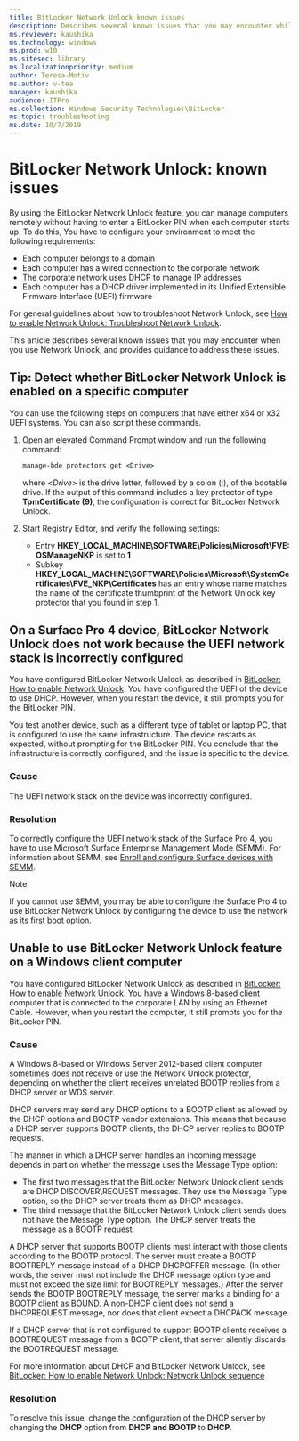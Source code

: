 ```yaml
---
title: BitLocker Network Unlock known issues
description: Describes several known issues that you may encounter while using Network Unlock, and provided guidance for addressing those issues.
ms.reviewer: kaushika
ms.technology: windows
ms.prod: w10
ms.sitesec: library
ms.localizationpriority: medium
author: Teresa-Motiv
ms.author: v-tea
manager: kaushika
audience: ITPro
ms.collection: Windows Security Technologies\BitLocker
ms.topic: troubleshooting
ms.date: 10/7/2019
---
```

# BitLocker Network Unlock: known issues

By using the BitLocker Network Unlock feature, you can manage computers remotely without having to enter a BitLocker PIN when each computer starts up. To do this, You have to configure your environment to meet the following requirements:

- Each computer belongs to a domain
- Each computer has a wired connection to the corporate network
- The corporate network uses DHCP to manage IP addresses
- Each computer has a DHCP driver implemented in its Unified Extensible Firmware Interface (UEFI) firmware

For general guidelines about how to troubleshoot Network Unlock, see [How to enable Network Unlock: Troubleshoot Network Unlock](https://docs.microsoft.com/windows/security/information-protection/bitlocker/bitlocker-how-to-enable-network-unlock#troubleshoot-network-unlock).

This article describes several known issues that you may encounter when you use Network Unlock, and provides guidance to address these issues.

## Tip: Detect whether BitLocker Network Unlock is enabled on a specific computer

You can use the following steps on computers that have either x64 or x32 UEFI systems. You can also script these commands.

1. Open an elevated Command Prompt window and run the following command:

   ```cmd
   manage-bde protectors get <Drive>
   ```

   where \<*Drive*> is the drive letter, followed by a colon (:), of the bootable drive.
   If the output of this command includes a key protector of type **TpmCertificate (9)**, the configuration is correct for BitLocker Network Unlock.

1. Start Registry Editor, and verify the following settings:
   - Entry **HKEY\_LOCAL\_MACHINE\\SOFTWARE\\Policies\\Microsoft\\FVE: OSManageNKP** is set to **1**
   - Subkey **HKEY\_LOCAL\_MACHINE\\SOFTWARE\\Policies\\Microsoft\\SystemCertificates\\FVE\_NKP\\Certificates** has an entry whose name matches the name of the certificate thumbprint of the Network Unlock key protector that you found in step 1.

## On a Surface Pro 4 device, BitLocker Network Unlock does not work because the UEFI network stack is incorrectly configured

You have configured BitLocker Network Unlock as described in [BitLocker: How to enable Network Unlock](https://docs.microsoft.com/windows/device-security/bitlocker/bitlocker-how-to-enable-network-unlock). You have configured the UEFI of the device to use DHCP. However, when you restart the device, it still prompts you for the BitLocker PIN.  

You test another device, such as a different type of tablet or laptop PC, that is configured to use the same infrastructure. The device restarts as expected, without prompting for the BitLocker PIN. You conclude that the infrastructure is correctly configured, and the issue is specific to the device.

### Cause

The UEFI network stack on the device was incorrectly configured.

### Resolution

To correctly configure the UEFI network stack of the Surface Pro 4, you have to use Microsoft Surface Enterprise Management Mode (SEMM). For information about SEMM, see [Enroll and configure Surface devices with SEMM](https://docs.microsoft.com/surface/enroll-and-configure-surface-devices-with-semm).

> [!NOTE]
> If you cannot use SEMM, you may be able to configure the Surface Pro 4 to use BitLocker Network Unlock by configuring the device to use the network as its first boot option.

## Unable to use BitLocker Network Unlock feature on a Windows client computer

You have configured BitLocker Network Unlock as described in [BitLocker: How to enable Network Unlock](https://docs.microsoft.com/windows/device-security/bitlocker/bitlocker-how-to-enable-network-unlock). You have a Windows 8-based client computer that is connected to the corporate LAN by using an Ethernet Cable. However, when you restart the computer, it still prompts you for the BitLocker PIN.  

### Cause

A Windows 8-based or Windows Server 2012-based client computer sometimes does not receive or use the Network Unlock protector, depending on whether the client receives unrelated BOOTP replies from a DHCP server or WDS server.

DHCP servers may send any DHCP options to a BOOTP client as allowed by the DHCP options and BOOTP vendor extensions. This means that because a DHCP server supports BOOTP clients, the DHCP server replies to BOOTP requests.

The manner in which a DHCP server handles an incoming message depends in part on whether the message uses the Message Type option:

- The first two messages that the BitLocker Network Unlock client sends are DHCP DISCOVER\REQUEST messages. They use the Message Type option, so the DHCP server treats them as DHCP messages.  
- The third message that the BitLocker Network Unlock client sends does not have the Message Type option. The DHCP server treats the message as a BOOTP request.

A DHCP server that supports BOOTP clients must interact with those clients according to the BOOTP protocol. The server must create a BOOTP BOOTREPLY message instead of a DHCP DHCPOFFER message. (In other words, the server must not include the DHCP message option type and must not exceed the size limit for BOOTREPLY messages.) After the server sends the BOOTP BOOTREPLY message, the server marks a binding for a BOOTP client as BOUND. A non-DHCP client does not send a DHCPREQUEST message, nor does that client expect a DHCPACK message.

If a DHCP server that is not configured to support BOOTP clients receives a BOOTREQUEST message from a BOOTP client, that server silently discards the BOOTREQUEST message.

For more information about DHCP and BitLocker Network Unlock, see [BitLocker: How to enable Network Unlock: Network Unlock sequence](https://docs.microsoft.com/windows/device-security/bitlocker/bitlocker-how-to-enable-network-unlock#network-unlock-sequence)

### Resolution

To resolve this issue, change the configuration of the DHCP server by changing the **DHCP** option from **DHCP and BOOTP** to **DHCP**.
